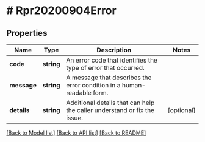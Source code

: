 # # Rpr20200904Error

## Properties

Name | Type | Description | Notes
------------ | ------------- | ------------- | -------------
**code** | **string** | An error code that identifies the type of error that occurred. |
**message** | **string** | A message that describes the error condition in a human-readable form. |
**details** | **string** | Additional details that can help the caller understand or fix the issue. | [optional]

[[Back to Model list]](../../README.md#models) [[Back to API list]](../../README.md#endpoints) [[Back to README]](../../README.md)
